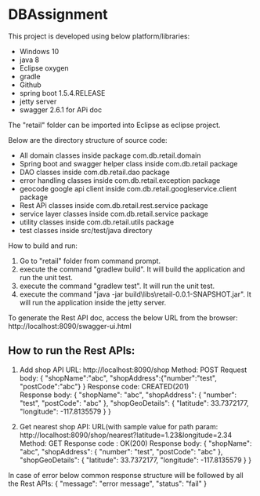 # DBAssignment

This project is developed using below platform/libraries:
- Windows 10
- java 8
- Eclipse oxygen
- gradle 
- Github
- spring boot 1.5.4.RELEASE
- jetty server
- swagger 2.6.1 for APi doc

The "retail" folder can be imported into Eclipse as eclipse project. 

Below are the directory structure of source code:
- All domain classes inside package com.db.retail.domain
- Spring boot and swagger helper class  inside com.db.retail package
- DAO classes inside com.db.retail.dao package
- error handling classes inside com.db.retail.exception package
- geocode google api client inside com.db.retail.googleservice.client package
- Rest APi classes inside com.db.retail.rest.service package
- service layer classes inside com.db.retail.service package
- utility classes inside com.db.retail.utils package
- test classes inside src/test/java directory


How to build and run:
1) Go to "retail" folder from command prompt.
2) execute the command "gradlew build". It will build the application and run the unit test.
3) execute the command "gradlew test". It will run the unit test.
4) execute the command "java -jar build\libs\retail-0.0.1-SNAPSHOT.jar". It will run the application inside the jetty server.

To generate the Rest API doc, access the below URL from the browser:
http://localhost:8090/swagger-ui.html

How to run the Rest APIs:
---------------------------
1) Add shop API
   URL: http://localhost:8090/shop
   Method: POST
   Request body:
       {
          "shopName":"abc",
          "shopAddress":{"number":"test", "postCode":"abc"}
        }
   Response code: CREATED(201)     
   Response body:
   {
      "shopName": "abc",
      "shopAddress": {
          "number": "test",
          "postCode": "abc"
      },
      "shopGeoDetails": {
          "latitude": 33.7372177,
          "longitude": -117.8135579
      }
  }
  
  2) Get nearest shop API:
     URL(with sample value for path param: http://localhost:8090/shop/nearest?latitude=1.23&longitude=2.34
     Method: GET
     Response code : OK(200)
     Response body:
     {
        "shopName": "abc",
        "shopAddress": {
            "number": "test",
            "postCode": "abc"
        },
        "shopGeoDetails": {
            "latitude": 33.7372177,
            "longitude": -117.8135579
        }
    }

   In case of error below common response structure will be followed by all the Rest APIs:
   {
       "message": "error message",
       "status": "fail"
   }
